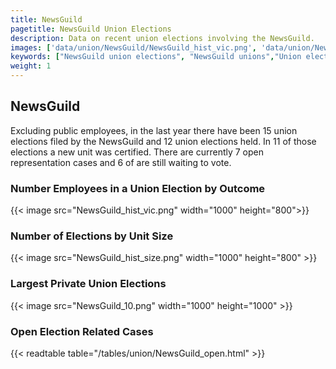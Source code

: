```yaml
---
title: NewsGuild
pagetitle: NewsGuild Union Elections
description: Data on recent union elections involving the NewsGuild.
images: ['data/union/NewsGuild/NewsGuild_hist_vic.png', 'data/union/NewsGuild/NewsGuild_hist_size.png', 'data/union/NewsGuild/NewsGuild_10.png']
keywords: ["NewsGuild union elections", "NewsGuild unions","Union elections"]
weight: 1
---
```

##  NewsGuild

Excluding public employees, in the last year there have been 15 union elections filed by the NewsGuild and 12 union elections held. In 11 of those elections a new unit was certified. There are currently 7 open representation cases and 6 of are still waiting to vote.

### Number Employees in a Union Election by Outcome
{{< image src="NewsGuild_hist_vic.png" width="1000" height="800">}}

### Number of Elections by Unit Size
{{< image src="NewsGuild_hist_size.png" width="1000" height="800" >}}

### Largest Private Union Elections
{{< image src="NewsGuild_10.png" width="1000" height="1000"  >}}

### Open Election Related Cases
{{< readtable table="/tables/union/NewsGuild_open.html" >}}

